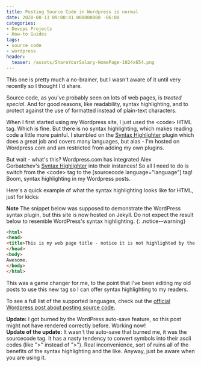 ```yaml
---
title: Posting Source Code in Wordpress is normal
date: 2020-08-13 09:00:41.000000000 -06:00
categories:
- Devops Projects
- How-to Guides
tags:
- source code
- wordpress
header:
  teaser: /assets/ShareYourSalary-HomePage-1024x654.png
---
```

<p>This one is pretty much a no-brainer, but I wasn't aware of it until very recently so I thought I'd share.</p>
<p>Source code, as you've probably seen on lots of web pages, is <em>treated special</em>. And for good reasons, like readability, syntax highlighting, and to protect against the use of formatted instead of plain-text characters.</p>
<p>When I first started using my Wordpress site, I just used the &lt;code&gt; HTML tag. Which is fine. But there is no syntax highlighting, which makes reading code a little more painful. I stumbled on the <a href="http://wordpress.org/extend/plugins/syntaxhighlighter/" target="_blank">Syntax Highlighter</a> plugin which does a great job and covers many languages, but alas - I'm hosted on Wordpress.com and am restricted from adding my own plugins.</p>
<p>But wait - what's this? Wordpress.com has integrated Alex Gorbatchev's <a href="http://wordpress.org/extend/plugins/syntaxhighlighter/" target="_blank">Syntax Highlighter</a> into their instances! So all I need to do is switch from the &lt;code&gt; tag to the [sourcecode language="language"] tag! Boom, syntax highlighting in my Wordpress posts.</p>
<p>Here's a quick example of what the syntax highlighting looks like for HTML, just for kicks:</p>

**Note** The snippet below was supposed to demonstrate the WordPress syntax plugin, but this site is now hosted on Jekyll. Do not expect the result below to resemble WordPress's syntax highlighting.
{: .notice--warning}

```html
<html>
<head>
<title>This is my web page title - notice it is not highlighted by the syntax highlighter, but the tags are</title>
</head>
<body>
Awesome.
</body>
</html>
```

<p>This was a game changer for me, to the point that I've been editing my old posts to use this new tag so I can offer syntax highlighting to my readers.</p>
<p>To see a full list of the supported languages, check out the <a href="http://en.support.wordpress.com/code/posting-source-code/" target="_blank">official Wordpress post about posting source code.</a></p>
<p><strong>Update:</strong> I got burned by the WordPress auto-save feature, so this post might not have rendered correctly before. Working now!<br />
<strong>Update of the update:</strong> It wasn't the auto-save that burned me, it was the sourcecode tag. It has a nasty tendency to convert symbols into their ascii codes (like "&gt" instead of ">"). Real inconvenience, sort of ruins all of the benefits of the syntax highlighting and the like. Anyway, just be aware when you are using it.</p>
